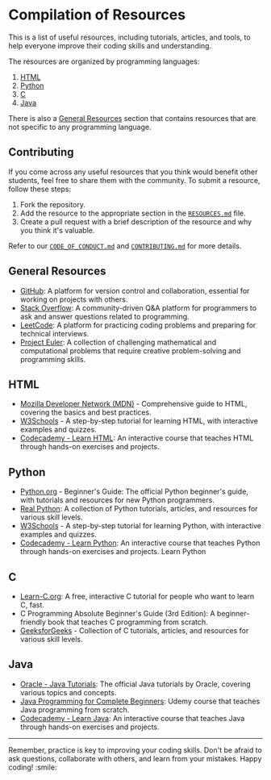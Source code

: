 # Compilation of Resources
This is a list of useful resources, including tutorials, articles, and tools, to help everyone improve their coding skills and understanding. 

The resources are organized by programming languages: 
1. [HTML](#html)
2. [Python](#python)
3. [C](#c)
4. [Java](#java)

There is also a [General Resources](#general-resources) section that contains resources that are not specific to any programming language. 

## Contributing
If you come across any useful resources that you think would benefit other students, feel free to share them with the community. To submit a resource, follow these steps:
1. Fork the repository.
2. Add the resource to the appropriate section in the [`RESOURCES.md`](./RESOURCES.md) file.
3. Create a pull request with a brief description of the resource and why you think it's valuable.

Refer to our [`CODE_OF_CONDUCT.md`](./CODE_OF_CONDUCT.md) and [`CONTRIBUTING.md`](./CONTRIBUTING.md) for more details.

## General Resources
* [GitHub](https://github.com/): A platform for version control and collaboration, essential for working on projects with others.
* [Stack Overflow](https://stackoverflow.com/): A community-driven Q&A platform for programmers to ask and answer questions related to programming.
* [LeetCode](https://leetcode.com/): A platform for practicing coding problems and preparing for technical interviews.
* [Project Euler](https://projecteuler.net/): A collection of challenging mathematical and computational problems that require creative problem-solving and programming skills.

## HTML
* [Mozilla Developer Network (MDN)](https://developer.mozilla.org/en-US/docs/Web/HTML) - Comprehensive guide to HTML, covering the basics and best practices.
* [W3Schools](https://www.w3schools.com/html/) - A step-by-step tutorial for learning HTML, with interactive examples and quizzes.
* [Codecademy - Learn HTML](https://www.codecademy.com/catalog/language/html-css): An interactive course that teaches HTML through hands-on exercises and projects.

## Python
* [Python.org](https://www.python.org/) - Beginner's Guide: The official Python beginner's guide, with tutorials and resources for new Python programmers.
* [Real Python](https://realpython.com/): A collection of Python tutorials, articles, and resources for various skill levels.
* [W3Schools](https://www.w3schools.com/python/) - A step-by-step tutorial for learning Python, with interactive examples and quizzes.
* [Codecademy - Learn Python](https://www.codecademy.com/catalog/language/python): An interactive course that teaches Python through hands-on exercises and projects.
Learn Python

## C
* [Learn-C.org](https://learn-c.org/): A free, interactive C tutorial for people who want to learn C, fast.
* C Programming Absolute Beginner's Guide (3rd Edition): A beginner-friendly book that teaches C programming from scratch.
* [GeeksforGeeks](https://www.geeksforgeeks.org/c-programming-language/) - Collection of C tutorials, articles, and resources for various skill levels.

## Java
* [Oracle - Java Tutorials](https://docs.oracle.com/javase/tutorial/java/index.html): The official Java tutorials by Oracle, covering various topics and concepts.
* [Java Programming for Complete Beginners](https://www.udemy.com/course/java-programming-tutorial-for-beginners/): Udemy course that teaches Java programming from scratch.
* [Codecademy - Learn Java](https://www.codecademy.com/catalog/language/java): An interactive course that teaches Java through hands-on exercises and projects.

<hr>
Remember, practice is key to improving your coding skills. Don't be afraid to ask questions, collaborate with others, and learn from your mistakes. Happy coding! :smile:
